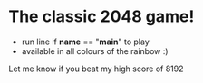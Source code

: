 # The classic 2048 game! 
- run line if __name__ == "__main__" to play
- available in all colours of the rainbow :)

Let me know if you beat my high score of 8192
